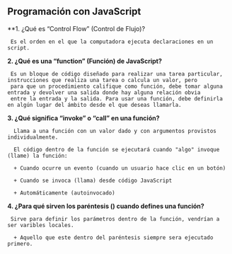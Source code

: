 ## Programación con JavaScript

  **1. ¿Qué es “Control Flow” (Control de Flujo)?

     Es el orden en el que la computadora ejecuta declaraciones en un script.
     
  **2. ¿Qué es una “function” (Función) de JavaScript?**

     Es un bloque de código diseñado para realizar una tarea particular, instrucciones que realiza una tarea o calcula un valor, pero 
     para que un procedimiento califique como función, debe tomar alguna entrada y devolver una salida donde hay alguna relación obvia 
     entre la entrada y la salida. Para usar una función, debe definirla en algún lugar del ámbito desde el que deseas llamarla.
     
  **3. ¿Qué significa “invoke” o “call” en una función?**

      Llama a una función con un valor dado y con argumentos provistos individualmente.

      El código dentro de la función se ejecutará cuando "algo" invoque (llame) la función:

      + Cuando ocurre un evento (cuando un usuario hace clic en un botón)

      + Cuando se invoca (llama) desde código JavaScript

      + Automáticamente (autoinvocado)

  **4. ¿Para qué sirven los paréntesis () cuando defines una función?**

     Sirve para definir los parámetros dentro de la función, vendrían a ser varibles locales.
     
      + Aquello que este dentro del paréntesis siempre sera ejecutado primero.


